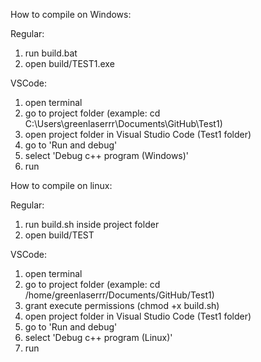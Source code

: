 How to compile on Windows:

Regular:
 1) run build.bat
 2) open build/TEST1.exe

VSCode:
 1) open terminal
 2) go to project folder (example: cd C:\Users\greenlaserrr\Documents\GitHub\Test1)
 3) open project folder in Visual Studio Code (Test1 folder)
 4) go to 'Run and debug'
 5) select 'Debug c++ program (Windows)'
 6) run

How to compile on linux:

Regular:
 1) run build.sh inside project folder
 2) open build/TEST

VSCode:
 1) open terminal
 2) go to project folder (example: cd /home/greenlaserrr/Documents/GitHub/Test1)
 3) grant execute permissions (chmod +x build.sh)
 4) open project folder in Visual Studio Code (Test1 folder)
 5) go to 'Run and debug'
 6) select 'Debug c++ program (Linux)'
 7) run
